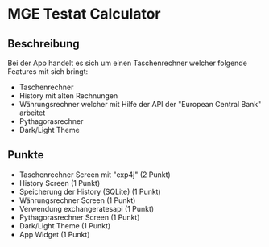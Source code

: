 # MGE Testat Calculator

## Beschreibung

Bei der App handelt es sich um einen Taschenrechner welcher folgende Features mit sich bringt:

- Taschenrechner 
- History mit alten Rechnungen
- Währungsrechner welcher mit Hilfe der API der "European Central Bank" arbeitet
- Pythagorasrechner
- Dark/Light Theme

## Punkte

- Taschenrechner Screen mit "exp4j" (2 Punkt)
- History Screen (1 Punkt)
- Speicherung der History (SQLite) (1 Punkt)
- Währungsrechner Screen (1 Punkt)
- Verwendung exchangeratesapi (1 Punkt)
- Pythagorasrechner Screen (1 Punkt)
- Dark/Light Theme (1 Punkt)
- App Widget (1 Punkt)

